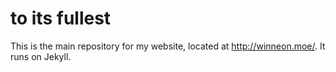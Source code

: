 # to its fullest
This is the main repository for my website, located at http://winneon.moe/. It runs on Jekyll.